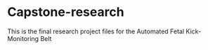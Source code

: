 # Capstone-research
This is the final research project files for the Automated Fetal Kick-Monitoring Belt
